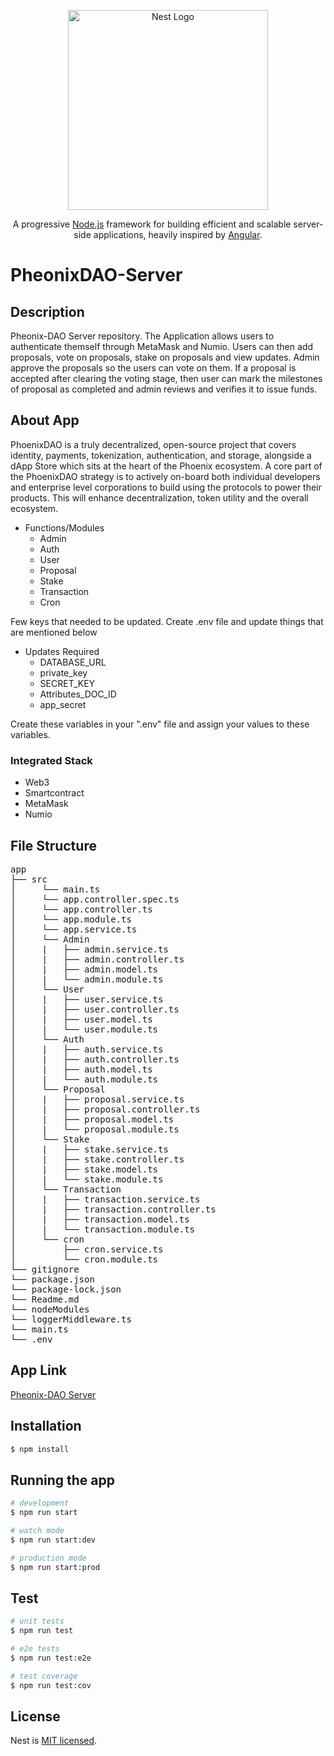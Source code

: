 <p align="center">
  <a href="http://nestjs.com/" target="blank"><img src="https://nestjs.com/img/logo_text.svg" width="320" alt="Nest Logo" /></a>
</p>

[travis-image]: https://api.travis-ci.org/nestjs/nest.svg?branch=master
[travis-url]: https://travis-ci.org/nestjs/nest
[linux-image]: https://img.shields.io/travis/nestjs/nest/master.svg?label=linux
[linux-url]: https://travis-ci.org/nestjs/nest
  
  <p align="center">A progressive <a href="http://nodejs.org" target="blank">Node.js</a> framework for building efficient and scalable server-side applications, heavily inspired by <a href="https://angular.io" target="blank">Angular</a>.</p>

# PheonixDAO-Server

## Description
Pheonix-DAO Server repository. The Application allows users to authenticate themself through MetaMask and Numio. Users can then add proposals, vote on proposals, stake on proposals and view updates. Admin approve the proposals so the users can vote on them. If a proposal is accepted after clearing the voting stage, then user can mark the milestones of proposal as completed and admin reviews and verifies it to issue funds.<br/>

## About App
PhoenixDAO is a truly decentralized, open-source project that covers identity, payments, tokenization, authentication, and storage, alongside a dApp Store which sits at the heart of the Phoenix ecosystem. A core part of the PhoenixDAO strategy is to actively on-board both individual developers and enterprise level corporations to build using the protocols to power their products. This will enhance decentralization, token utility and the overall ecosystem.

* Functions/Modules 
  - Admin
  - Auth
  - User
  - Proposal
  - Stake
  - Transaction
  - Cron
 
 Few keys that needed to be updated. Create .env file and update things that are mentioned below

* Updates Required
  - DATABASE_URL
  - private_key
  - SECRET_KEY
  - Attributes_DOC_ID
  - app_secret

Create these variables in your ".env" file and assign your values to these variables.


### Integrated Stack
  - Web3
  - Smartcontract
  - MetaMask
  - Numio


## File Structure
<pre>
app    
├── src  
│     └── main.ts  
│     └── app.controller.spec.ts  
│     └── app.controller.ts  
│     └── app.module.ts    
│     └── app.service.ts     
│     └── Admin    
│     |   ├── admin.service.ts    
│     |   ├── admin.controller.ts    
│     |   ├── admin.model.ts    
│     |   └── admin.module.ts
│     └── User 
│     |   ├── user.service.ts    
│     |   ├── user.controller.ts    
│     |   ├── user.model.ts    
│     |   └── user.module.ts
│     └── Auth    
│     |   ├── auth.service.ts    
│     |   ├── auth.controller.ts    
│     |   ├── auth.model.ts    
│     |   └── auth.module.ts
│     └── Proposal     
│     |   ├── proposal.service.ts    
│     |   ├── proposal.controller.ts    
│     |   ├── proposal.model.ts    
│     |   └── proposal.module.ts
│     └── Stake    
│     |   ├── stake.service.ts    
│     |   ├── stake.controller.ts    
│     |   ├── stake.model.ts    
│     |   └── stake.module.ts
│     └── Transaction    
│     |   ├── transaction.service.ts    
│     |   ├── transaction.controller.ts    
│     |   ├── transaction.model.ts    
│     |   └── transaction.module.ts
│     └── cron         
│         ├── cron.service.ts    
│         └── cron.module.ts   
└── gitignore  
└── package.json  
└── package-lock.json  
└── Readme.md  
└── nodeModules   
└── loggerMiddleware.ts
└── main.ts
└── .env  
</pre>
## App Link
[Pheonix-DAO Server](https://phoenix-dao-backend.herokuapp.com)

## Installation

```bash
$ npm install
```

## Running the app

```bash
# development
$ npm run start

# watch mode
$ npm run start:dev

# production mode
$ npm run start:prod
```

## Test

```bash
# unit tests
$ npm run test

# e2e tests
$ npm run test:e2e

# test coverage
$ npm run test:cov
```



## License

  Nest is [MIT licensed](LICENSE).
